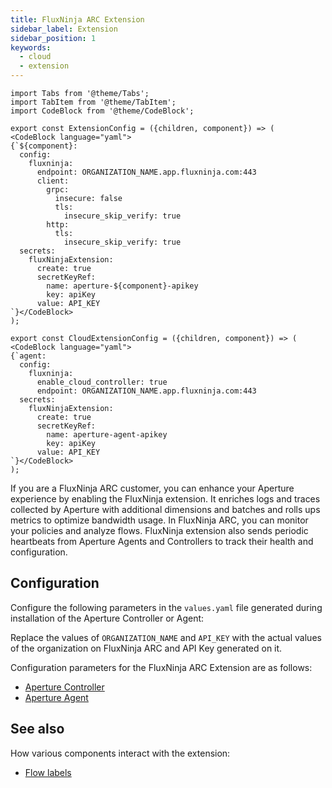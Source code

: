 ```yaml
---
title: FluxNinja ARC Extension
sidebar_label: Extension
sidebar_position: 1
keywords:
  - cloud
  - extension
---
```


```mdx-code-block
import Tabs from '@theme/Tabs';
import TabItem from '@theme/TabItem';
import CodeBlock from '@theme/CodeBlock';
```

```mdx-code-block
export const ExtensionConfig = ({children, component}) => (
<CodeBlock language="yaml">
{`${component}:
  config:
    fluxninja:
      endpoint: ORGANIZATION_NAME.app.fluxninja.com:443
      client:
        grpc:
          insecure: false
          tls:
            insecure_skip_verify: true
        http:
          tls:
            insecure_skip_verify: true
  secrets:
    fluxNinjaExtension:
      create: true
      secretKeyRef:
        name: aperture-${component}-apikey
        key: apiKey
      value: API_KEY
`}</CodeBlock>
);
```

```mdx-code-block
export const CloudExtensionConfig = ({children, component}) => (
<CodeBlock language="yaml">
{`agent:
  config:
    fluxninja:
      enable_cloud_controller: true
      endpoint: ORGANIZATION_NAME.app.fluxninja.com:443
  secrets:
    fluxNinjaExtension:
      create: true
      secretKeyRef:
        name: aperture-agent-apikey
        key: apiKey
      value: API_KEY
`}</CodeBlock>
);
```

If you are a FluxNinja ARC customer, you can enhance your Aperture experience by
enabling the FluxNinja extension. It enriches logs and traces collected by
Aperture with additional dimensions and batches and rolls ups metrics to
optimize bandwidth usage. In FluxNinja ARC, you can monitor your policies and
analyze flows. FluxNinja extension also sends periodic heartbeats from Aperture
Agents and Controllers to track their health and configuration.

## Configuration

Configure the following parameters in the `values.yaml` file generated during
installation of the Aperture Controller or Agent:

<Tabs>
  <TabItem value="On-premise Controller">
    <Tabs>
      <TabItem value="Controller">
        <ExtensionConfig component="controller" />
      </TabItem>
      <TabItem value="Agent">
        <ExtensionConfig component="agent" />
      </TabItem>
    </Tabs>
  </TabItem>
  <TabItem value="ARC Controller">
    <Tabs>
      <TabItem value="Agent">
        <CloudExtensionConfig />
      </TabItem>
    </Tabs>
  </TabItem>
</Tabs>

Replace the values of `ORGANIZATION_NAME` and `API_KEY` with the actual values
of the organization on FluxNinja ARC and API Key generated on it.

Configuration parameters for the FluxNinja ARC Extension are as follows:

- [Aperture Controller](/reference/configuration/controller.md/#flux-ninja)
- [Aperture Agent](/reference/configuration/agent.md#flux-ninja)

## See also

How various components interact with the extension:

- [Flow labels](/concepts/flow-label.md#extension)
